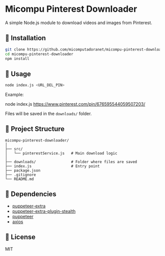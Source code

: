 # Micompu Pinterest Downloader

A simple Node.js module to download videos and images from Pinterest.


## 🚀 Installation

```bash
git clone https://github.com/micomputadoranet/micompu-pinterest-downloader.git
cd micompu-pinterest-downloader
npm install
````

## 📌 Usage

```bash
node index.js <URL_DEL_PIN>
```

Example:

node index.js https://www.pinterest.com/pin/676595544059507203/

 Files will be saved in the `downloads/` folder.

## 📂  Project Structure

```
micompu-pinterest-downloader/
│
├── src/
│   └── pinterestService.js   # Main download logic
│
├── downloads/                # Folder where files are saved
├── index.js                  # Entry point
├── package.json
├── .gitignore
└── README.md
```

## 🔧 Dependencies

* [puppeteer-extra](https://www.npmjs.com/package/puppeteer-extra)
* [puppeteer-extra-plugin-stealth](https://www.npmjs.com/package/puppeteer-extra-plugin-stealth)
* [puppeteer](https://www.npmjs.com/package/puppeteer)
* [axios](https://www.npmjs.com/package/axios)

## 📄 License

MIT
